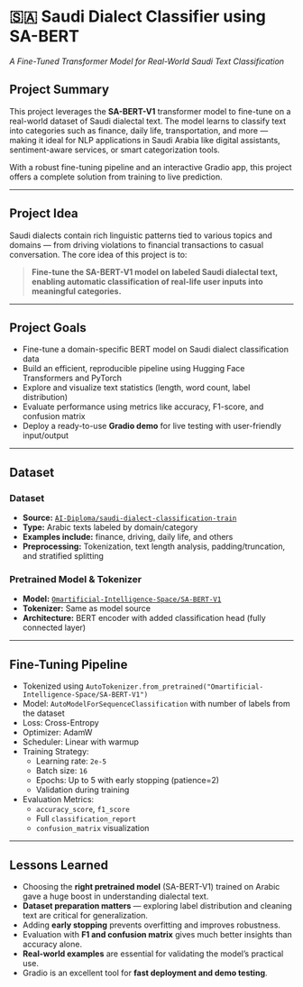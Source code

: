 # 🇸🇦 Saudi Dialect Classifier using SA-BERT  
*A Fine-Tuned Transformer Model for Real-World Saudi Text Classification*

## Project Summary  
This project leverages the **SA-BERT-V1** transformer model to fine-tune on a real-world dataset of Saudi dialectal text. The model learns to classify text into categories such as finance, daily life, transportation, and more — making it ideal for NLP applications in Saudi Arabia like digital assistants, sentiment-aware services, or smart categorization tools.

With a robust fine-tuning pipeline and an interactive Gradio app, this project offers a complete solution from training to live prediction.

---

## Project Idea  
Saudi dialects contain rich linguistic patterns tied to various topics and domains — from driving violations to financial transactions to casual conversation. The core idea of this project is to:

> **Fine-tune the SA-BERT-V1 model on labeled Saudi dialectal text, enabling automatic classification of real-life user inputs into meaningful categories.**

---

## Project Goals  
- Fine-tune a domain-specific BERT model on Saudi dialect classification data  
- Build an efficient, reproducible pipeline using Hugging Face Transformers and PyTorch  
- Explore and visualize text statistics (length, word count, label distribution)  
- Evaluate performance using metrics like accuracy, F1-score, and confusion matrix  
- Deploy a ready-to-use **Gradio demo** for live testing with user-friendly input/output

---

## Dataset

### Dataset  
- **Source:** [`AI-Diploma/saudi-dialect-classification-train`](https://huggingface.co/datasets/AI-Diploma/saudi-dialect-classification-train)  
- **Type:** Arabic texts labeled by domain/category  
- **Examples include:** finance, driving, daily life, and others  
- **Preprocessing:** Tokenization, text length analysis, padding/truncation, and stratified splitting  

### Pretrained Model & Tokenizer  
- **Model:** [`Omartificial-Intelligence-Space/SA-BERT-V1`](https://huggingface.co/Omartificial-Intelligence-Space/SA-BERT-V1)  
- **Tokenizer:** Same as model source  
- **Architecture:** BERT encoder with added classification head (fully connected layer)

---

## Fine-Tuning Pipeline  
- Tokenized using `AutoTokenizer.from_pretrained("Omartificial-Intelligence-Space/SA-BERT-V1")`  
- Model: `AutoModelForSequenceClassification` with number of labels from the dataset  
- Loss: Cross-Entropy  
- Optimizer: AdamW  
- Scheduler: Linear with warmup  
- Training Strategy:
  - Learning rate: `2e-5`
  - Batch size: `16`
  - Epochs: Up to 5 with early stopping (patience=2)
  - Validation during training  
- Evaluation Metrics:
  - `accuracy_score`, `f1_score`
  - Full `classification_report`
  - `confusion_matrix` visualization

---

## Lessons Learned  
- Choosing the **right pretrained model** (SA-BERT-V1) trained on Arabic gave a huge boost in understanding dialectal text.  
- **Dataset preparation matters** — exploring label distribution and cleaning text are critical for generalization.  
- Adding **early stopping** prevents overfitting and improves robustness.  
- Evaluation with **F1 and confusion matrix** gives much better insights than accuracy alone.  
- **Real-world examples** are essential for validating the model’s practical use.  
- Gradio is an excellent tool for **fast deployment and demo testing**.
